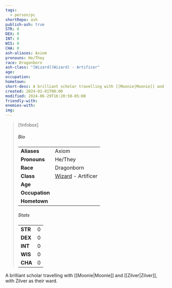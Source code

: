 ```yaml
---
tags:
  - person/pc
shortRepo: ash
publish-ash: true
STR: 0
DEX: 0
INT: 0
WIS: 0
CHA: 0
ash-aliases: Axiom
pronouns: He/They
race: Dragonborn
ash-class: "[Wizard](Wizard) - Artificer"
age: 
occupation: 
hometown: 
short-desc: A brilliant scholar travelling with [[Moonie|Moonie]] and [[Zilver|Zilver]], with Zilver as their ward.
created: 2024-01-01T00:00
modified: 2024-06-29T16:20:50-05:00
friendly-with: 
enemies-with: 
img: 
---
```


> [!infobox]
> 
> ##### Bio
> |                |                  |
> | -------------- | ---------------- |
> |**Aliases**     | Axiom                |
> |**Pronouns**    | He/They           |
> |**Race**        | Dragonborn            |
> |**Class**         | [Wizard](Wizard) - Artificer            |
> |**Age**         |             |
> |**Occupation**  |         |
> |**Hometown**||
> 
> ##### Stats
> |      |      |
> | ---- | ---- |
> | **STR**  | 0     |
> | **DEX**  | 0     |
> | **INT**  | 0     |
> | **WIS**  | 0     |
> | **CHA**  | 0     |
>

A brilliant scholar travelling with [[Moonie|Moonie]] and [[Zilver|Zilver]], with Zilver as their ward.



